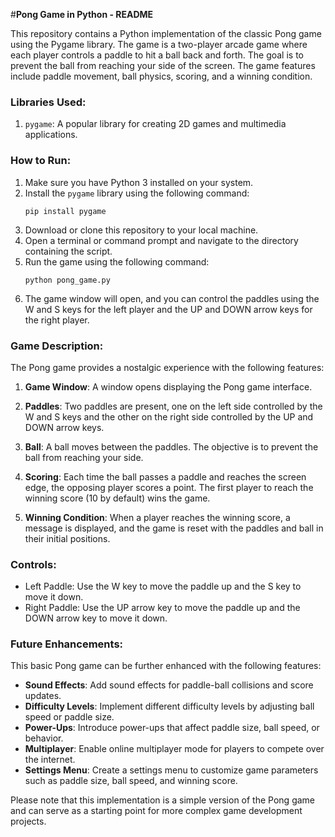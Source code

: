 #**Pong Game in Python - README**

This repository contains a Python implementation of the classic Pong game using the Pygame library. The game is a two-player arcade game where each player controls a paddle to hit a ball back and forth. The goal is to prevent the ball from reaching your side of the screen. The game features include paddle movement, ball physics, scoring, and a winning condition.

### Libraries Used:
1. `pygame`: A popular library for creating 2D games and multimedia applications.

### How to Run:
1. Make sure you have Python 3 installed on your system.
2. Install the `pygame` library using the following command:
   ```
   pip install pygame
   ```
3. Download or clone this repository to your local machine.
4. Open a terminal or command prompt and navigate to the directory containing the script.
5. Run the game using the following command:
   ```
   python pong_game.py
   ```
6. The game window will open, and you can control the paddles using the W and S keys for the left player and the UP and DOWN arrow keys for the right player.

### Game Description:
The Pong game provides a nostalgic experience with the following features:

1. **Game Window**: A window opens displaying the Pong game interface.

2. **Paddles**: Two paddles are present, one on the left side controlled by the W and S keys and the other on the right side controlled by the UP and DOWN arrow keys.

3. **Ball**: A ball moves between the paddles. The objective is to prevent the ball from reaching your side.

4. **Scoring**: Each time the ball passes a paddle and reaches the screen edge, the opposing player scores a point. The first player to reach the winning score (10 by default) wins the game.

5. **Winning Condition**: When a player reaches the winning score, a message is displayed, and the game is reset with the paddles and ball in their initial positions.

### Controls:
- Left Paddle: Use the W key to move the paddle up and the S key to move it down.
- Right Paddle: Use the UP arrow key to move the paddle up and the DOWN arrow key to move it down.

### Future Enhancements:
This basic Pong game can be further enhanced with the following features:

- **Sound Effects**: Add sound effects for paddle-ball collisions and score updates.
- **Difficulty Levels**: Implement different difficulty levels by adjusting ball speed or paddle size.
- **Power-Ups**: Introduce power-ups that affect paddle size, ball speed, or behavior.
- **Multiplayer**: Enable online multiplayer mode for players to compete over the internet.
- **Settings Menu**: Create a settings menu to customize game parameters such as paddle size, ball speed, and winning score.

Please note that this implementation is a simple version of the Pong game and can serve as a starting point for more complex game development projects.
